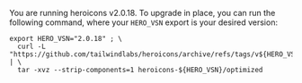 You are running heroicons v2.0.18. To upgrade in place, you can run the following command,
where your `HERO_VSN` export is your desired version:

    export HERO_VSN="2.0.18" ; \
      curl -L "https://github.com/tailwindlabs/heroicons/archive/refs/tags/v${HERO_VSN}.tar.gz" | \
      tar -xvz --strip-components=1 heroicons-${HERO_VSN}/optimized

